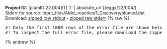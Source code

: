 **Project ID:** [plumID:22.004]({{ '/' | absolute_url }}eggs/22/004/)  
Stderr for source:  input_files/Aldol_reaction/1_Discovery/plumed.dat   
Download: [zipped raw stdout](plumed.dat.plumed.stdout.txt.zip) - [zipped raw stderr](plumed.dat.plumed.stderr.txt.zip) 
{% raw %}
<pre>
#! Only the first 1000 rows of the error file are shown below
#! To inspect the full error file, please download the zipped raw stderr file above
</pre>
{% endraw %}
